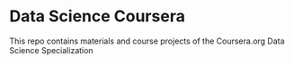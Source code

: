 # Data Science Coursera
This repo contains materials and course projects of the Coursera.org Data Science Specialization
